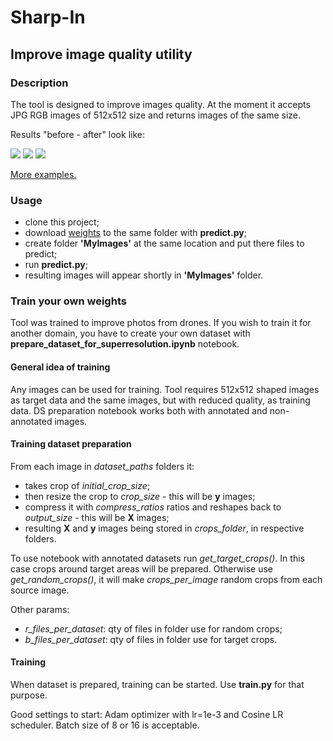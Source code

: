 # Sharp-In
## Improve image quality utility

### Description

The tool is designed to improve images quality. At the moment it accepts JPG RGB images of 512x512 size and returns images of the same size. 

Results "before - after" look like:

<img src = "https://github.com/lacmus-foundation/sharp-in/blob/master/images/59.jpg">

<img src = "https://github.com/lacmus-foundation/sharp-in/blob/master/images/75.jpg">

<img src = "https://github.com/lacmus-foundation/sharp-in/blob/master/images/109.jpg">

[More examples.](https://github.com/lacmus-foundation/sharp-in/blob/master/images)

### Usage

- clone this project;
- download [weights](https://drive.google.com/file/d/1vYSVbBqZt15jGuVkkMWxK98ORmi6yjp-/view?usp=sharing) to the same folder with **predict.py**;
- create folder **'MyImages'** at the same location and put there files to predict;
- run **predict.py**;
- resulting images will appear shortly in **'MyImages'** folder.


### Train your own weights
Tool was trained to improve photos from drones. If you wish to train it for another domain, you have to create your own dataset with **prepare_dataset_for_superresolution.ipynb** notebook.


#### General idea of training
Any images can be used for training. Tool requires 512x512 shaped images as target data and the same images, but with reduced quality, as training data.
DS preparation notebook works both with annotated and non-annotated images. 


#### Training dataset preparation
From each image in *dataset_paths* folders it:
- takes crop of *initial_crop_size*;
- then resize the crop to *crop_size* - this will be **y** images;
- compress it with *compress_ratios* ratios and reshapes back to *output_size* - this will be **X** images;
- resulting **X** and **y** images being stored in *crops_folder*, in respective folders.

To use notebook with annotated datasets run *get_target_crops()*. In this case crops around target areas will be prepared. 
Otherwise use *get_random_crops()*, it will make *crops_per_image* random crops from each source image.

Other params:
- *r_files_per_dataset*: qty of files in folder use for random crops;
- *b_files_per_dataset*: qty of files in folder use for target crops.


#### Training

When dataset is prepared, training can be started. Use **train.py** for that purpose.

Good settings to start: Adam optimizer with lr=1e-3 and Cosine LR scheduler. Batch size of 8 or 16 is acceptable.



 



